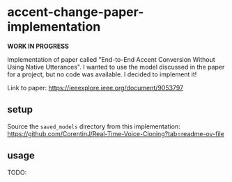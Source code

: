# accent-change-paper-implementation

**WORK IN PROGRESS**

Implementation of paper called "End-to-End Accent Conversion Without Using Native Utterances". I wanted to use the model discussed in the paper for a project, but no code was available. I decided to implement it!

Link to paper: https://ieeexplore.ieee.org/document/9053797

## setup
Source the `saved_models` directory from this implementation: https://github.com/CorentinJ/Real-Time-Voice-Cloning?tab=readme-ov-file

## usage
TODO: